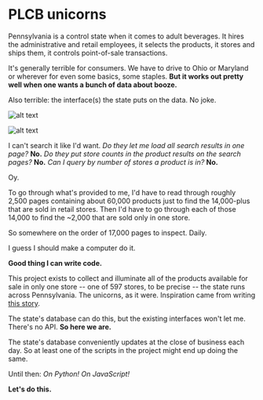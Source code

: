 PLCB unicorns
=============
Pennsylvania is a control state when it comes to adult beverages. It hires the administrative and retail employees, it selects the products, it stores and ships them, it controls point-of-sale transactions.

It's generally terrible for consumers. We have to drive to Ohio or Maryland or wherever for even some basics, some staples. **But it works out pretty well when one wants a bunch of data about booze.**

Also terrible: the interface(s) the state puts on the data. No joke.

![alt text][finewine]

![alt text][psearch]

I can't search it like I'd want. *Do they let me load all search results in one page?* **No.** *Do they put store counts in the product results on the search pages?* **No.** *Can I query by number of stores a product is in?* **No.**

Oy.

To go through what's provided to me, I'd have to read through roughly 2,500 pages containing about 60,000 products just to find the 14,000-plus that are sold in retail stores. Then I'd have to go through each of those 14,000 to find the ~2,000 that are sold only in one store.

So somewhere on the order of 17,000 pages to inspect. Daily.

I guess I should make a computer do it.

**Good thing I can write code.**

This project exists to collect and illuminate all of the products available for sale in only one store -- one of 597 stores, to be precise -- the state runs across Pennsylvania. The unicorns, as it were. Inspiration came from writing [this story](http://www.post-gazette.com/life/libations/2015/03/04/A-Croatia-to-Pittsburgh-wine-odyssey-How-an-obscure-bottle-gets-in-the-PLCB-system/stories/201503040013).

The state's database can do this, but the existing interfaces won't let me. There's no API. **So here we are.**

The state's database conveniently updates at the close of business each day. So at least one of the scripts in the project might end up doing the same.

Until then: *On Python!* *On JavaScript!*

**Let's do this.**

[finewine]: https://github.com/thejqs/plcb/blob/master/Screenshot%202016-03-22%2010.45.05.png
[psearch]: https://github.com/thejqs/plcb/blob/master/Screenshot%202016-03-22%2010.46.17.png
